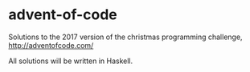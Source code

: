 # advent-of-code
Solutions to the 2017 version of the christmas programming challenge, http://adventofcode.com/

All solutions will be written in Haskell.
